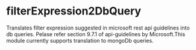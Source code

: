 # filterExpression2DbQuery
Translates filter expression suggested in microsoft rest api guidelines into db queries. Pelase refer section 9.7.1 of api-guidelines by Microsoft.This module currently supports translation to mongoDb queries.
